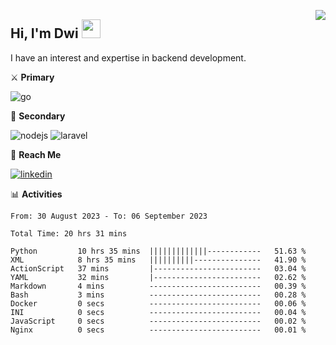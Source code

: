 [<img src="https://komarev.com/ghpvc/?username=masred&color=green&style=flat-square&label=Profile+Views" align="right">](github.com/masred)

## Hi, I'm Dwi <img src="https://raw.githubusercontent.com/MartinHeinz/MartinHeinz/master/wave.gif" width="30px">

I have an interest and expertise in backend development.

⚔️ **Primary**

![go](https://img.shields.io/badge/---?logo=go&label=Golang&style=social)

🔪 **Secondary**

![nodejs](https://img.shields.io/badge/---?logo=node.js&label=Node.js&style=social&logoColor=green)
![laravel](https://img.shields.io/badge/---?logo=laravel&label=Laravel&style=social)

🔗 **Reach Me**

[![linkedin](https://img.shields.io/badge/---?logo=linkedin&label=LinkedIn&style=social)](https://linkedin.com/in/dwifitriyanto)

📊 **Activities**

<!--START_SECTION:waka-->

```all_time
From: 30 August 2023 - To: 06 September 2023

Total Time: 20 hrs 31 mins

Python         10 hrs 35 mins  |||||||||||||------------   51.63 %
XML            8 hrs 35 mins   ||||||||||---------------   41.90 %
ActionScript   37 mins         |------------------------   03.04 %
YAML           32 mins         |------------------------   02.62 %
Markdown       4 mins          -------------------------   00.39 %
Bash           3 mins          -------------------------   00.28 %
Docker         0 secs          -------------------------   00.06 %
INI            0 secs          -------------------------   00.04 %
JavaScript     0 secs          -------------------------   00.02 %
Nginx          0 secs          -------------------------   00.01 %
```

<!--END_SECTION:waka-->
